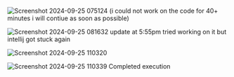 ![Screenshot 2024-09-25 075124](https://github.com/user-attachments/assets/20334eba-b71e-4b7f-abdc-8e1275ce8a55)
(i could not work on the code for 40+ minutes i will contiue as soon as possible)

![Screenshot 2024-09-25 081632](https://github.com/user-attachments/assets/434cd5ac-b585-423b-aaa7-8b9fe29f38a3)
update at 5:55pm tried working on it but intellij got stuck again 

![Screenshot 2024-09-25 110320](https://github.com/user-attachments/assets/ce3f7d44-02a5-47a8-8b07-de2f445f8b3f)

![Screenshot 2024-09-25 110339](https://github.com/user-attachments/assets/ceababbe-dd61-4293-b459-92842bad0c07)
Completed execution
